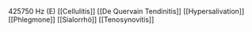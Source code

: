 425750 Hz (E)
[[Cellulitis]]
[[De Quervain Tendinitis]]
[[Hypersalivation]]
[[Phlegmone]]
[[Sialorrhö]]
[[Tenosynovitis]]